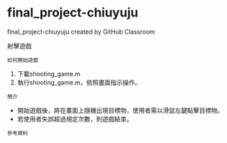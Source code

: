 # final_project-chiuyuju
final_project-chiuyuju created by GitHub Classroom

射擊遊戲

`如何開始遊戲`
1. 下載shooting_game.m
2. 執行shooting_game.m，依照畫面指示操作。

`簡介`
* 開始遊戲後，將在畫面上隨機出現目標物，使用者需以滑鼠左鍵點擊目標物。
* 若使用者失誤超過規定次數，則遊戲結束。


`參考資料`

